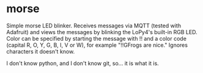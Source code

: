 # morse

Simple morse LED blinker. Receives messages via MQTT (tested with Adafruit) and views the messages
by blinking the LoPy4's built-in RGB LED. Color can be specified by starting the message with !! and
a color code (capital R, O, Y, G, B, I, V or W), for example "!!GFrogs are nice." Ignores characters
it doesn't know.

I don't know python, and I don't know git, so... it is what it is.
